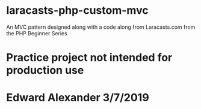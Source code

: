 # laracasts-php-custom-mvc
An MVC pattern designed along with a code along from Laracasts.com from the PHP Beginner Series
# Practice project not intended for production use

# Edward Alexander 3/7/2019
